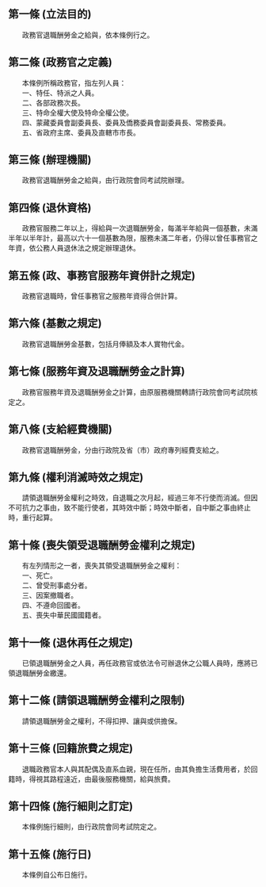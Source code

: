 第一條 (立法目的)
-----------------
　　政務官退職酬勞金之給與，依本條例行之。  


第二條 (政務官之定義)
---------------------
　　本條例所稱政務官，指左列人員：  
　　一、特任、特派之人員。  
　　二、各部政務次長。  
　　三、特命全權大使及特命全權公使。  
　　四、蒙藏委員會副委員長、委員及僑務委員會副委員長、常務委員。  
　　五、省政府主席、委員及直轄市市長。  


第三條 (辦理機關)
-----------------
　　政務官退職酬勞金之給與，由行政院會同考試院辦理。  


第四條 (退休資格)
-----------------
　　政務官服務二年以上，得給與一次退職酬勞金，每滿半年給與一個基數，未滿半年以半年計，最高以六十一個基數為限，服務未滿二年者，仍得以曾任事務官之年資，依公務人員退休法之規定辦理退休。  


第五條 (政、事務官服務年資併計之規定)
-------------------------------------
　　政務官退職時，曾任事務官之服務年資得合併計算。  


第六條 (基數之規定)
-------------------
　　政務官退職酬勞金基數，包括月俸額及本人實物代金。  


第七條 (服務年資及退職酬勞金之計算)
-----------------------------------
　　政務官服務年資及退職酬勞金之計算，由原服務機關轉請行政院會同考試院核定之。  


第八條 (支給經費機關)
---------------------
　　政務官退職酬勞金，分由行政院及省（市）政府專列經費支給之。  


第九條 (權利消滅時效之規定)
---------------------------
　　請領退職酬勞金權利之時效，自退職之次月起，經過三年不行使而消滅。但因不可抗力之事由，致不能行使者，其時效中斷；時效中斷者，自中斷之事由終止時，重行起算。  


第十條 (喪失領受退職酬勞金權利之規定)
-------------------------------------
　　有左列情形之一者，喪失其領受退職酬勞金之權利：  
　　一、死亡。  
　　二、曾受刑事處分者。  
　　三、因案撤職者。  
　　四、不遵命回國者。  
　　五、喪失中華民國國籍者。  


第十一條 (退休再任之規定)
-------------------------
　　已領退職酬勞金之人員，再任政務官或依法令可辦退休之公職人員時，應將已領退職酬勞金繳還。  


第十二條 (請領退職酬勞金權利之限制)
-----------------------------------
　　請領退職酬勞金之權利，不得扣押、讓與或供擔保。  


第十三條 (回籍旅費之規定)
-------------------------
　　退職政務官本人與其配偶及直系血親，現在任所，由其負擔生活費用者，於回籍時，得視其路程遠近，由最後服務機關，給與旅費。  


第十四條 (施行細則之訂定)
-------------------------
　　本條例施行細則，由行政院會同考試院定之。  


第十五條 (施行日)
-----------------
　　本條例自公布日施行。